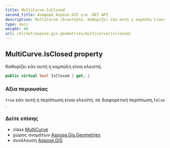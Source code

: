 ```yaml
---
title: MultiCurve.IsClosed
second_title: Αναφορά Aspose.GIS για .NET API
description: MultiCurve ιδιοκτησία. Καθορίζει εάν αυτή η καμπύλη είναι κλειστή.
type: docs
weight: 40
url: /el/net/aspose.gis.geometries/multicurve/isclosed/
---
```

## MultiCurve.IsClosed property

Καθορίζει εάν αυτή η καμπύλη είναι κλειστή.

```csharp
public virtual bool IsClosed { get; }
```

### Αξία περιουσίας

`true` εάν αυτή η περίπτωση είναι κλειστή. σε διαφορετική περίπτωση,`false` .

### Δείτε επίσης

* class [MultiCurve](../)
* χώρος ονομάτων [Aspose.Gis.Geometries](../../multicurve/)
* συνέλευση [Aspose.GIS](../../../)


